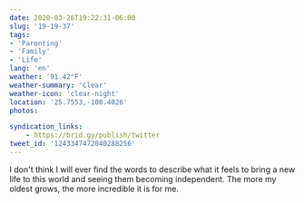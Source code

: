 ```yaml
---
date: 2020-03-26T19:22:31-06:00
slug: '19-19-37'
tags:
- 'Parenting'
- 'Family'
- 'Life'
lang: 'en'
weather: '91.42°F'
weather-summary: 'Clear'
weather-icon: 'clear-night'
location: '25.7553,-100.4026'
photos:

syndication_links:
    - https://brid.gy/publish/twitter
tweet_id: '1243347472040288256'
---
```

I don't think I will ever find the words to describe what it feels to bring a new life to this world and seeing them becoming independent. The more my oldest grows, the more incredible it is for me.

  